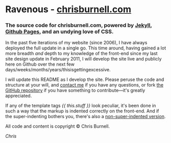 # Ravenous - [chrisburnell.com](http://chrisburnell.com)
### The source code for chrisburnell.com, powered by [Jekyll](http://jekyllrb.com), [Github Pages](http://pages.github.com), and an undying love of CSS.

In the past five iterations of my website (since 2006), I have always deployed the full update in a single go. This time around, having gained a lot more breadth *and* depth to my knowledge of the front-end since my last site design update in February 2011, I will develop the site live and publicly here on Github over the next few days/weeks/months/years/thisisgettingexcessive.

I will update this README as I develop the site. Please peruse the code and structure at your will, and [contact me](mailto:me@chrisburnell.com) if you have any questions, or fork [the GitHub repository](https://github.com/chrisburnell/chrisburnell.github.io) if you have something to contribute&mdash;it's greatly appreciated.

If any of the template tags *{{ this.stuff }}* look peculiar, it's been done in such a way that the markup is indented correctly on the front-end. And if the super-indenting bothers you, there's also a [non-super-indented version](https://github.com/chrisburnell/chrisburnell.github.io/blob/master/css/ravenous.noindent.css).

All code and content is copyright &copy; Chris Burnell.


*Chris*

